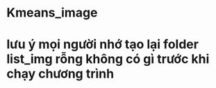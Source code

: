 # Kmeans_image
# lưu ý mọi người nhớ tạo lại folder list_img rỗng không có gì trước khi chạy chương trình
